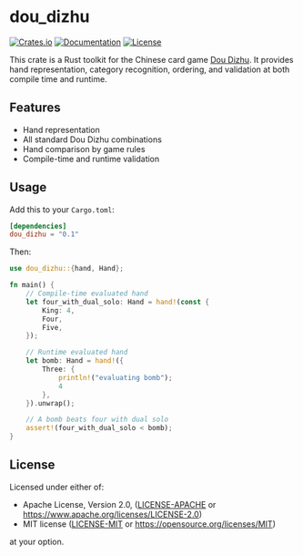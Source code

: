 # dou_dizhu

[![Crates.io](https://img.shields.io/crates/v/dou_dizhu)](https://crates.io/crates/dou_dizhu)
[![Documentation](https://img.shields.io/docsrs/dou_dizhu)](https://docs.rs/dou_dizhu)
[![License](https://img.shields.io/crates/l/dou_dizhu)](#license)

This crate is a Rust toolkit for the Chinese card game [Dou Dizhu](https://en.wikipedia.org/wiki/Dou_dizhu).
It provides hand representation, category recognition, ordering, and validation at both compile time and runtime.

## Features

- Hand representation
- All standard Dou Dizhu combinations
- Hand comparison by game rules
- Compile-time and runtime validation

## Usage

Add this to your `Cargo.toml`:

```toml
[dependencies]
dou_dizhu = "0.1"
```

Then:

```rust
use dou_dizhu::{hand, Hand};

fn main() {
    // Compile-time evaluated hand
    let four_with_dual_solo: Hand = hand!(const {
        King: 4,
        Four,
        Five,
    });

    // Runtime evaluated hand
    let bomb: Hand = hand!({
        Three: {
            println!("evaluating bomb");
            4
        },
    }).unwrap();

    // A bomb beats four with dual solo
    assert!(four_with_dual_solo < bomb);
}
```

## License

Licensed under either of:

- Apache License, Version 2.0, ([LICENSE-APACHE](LICENSE-APACHE) or https://www.apache.org/licenses/LICENSE-2.0)
- MIT license ([LICENSE-MIT](LICENSE-MIT) or https://opensource.org/licenses/MIT)

at your option.